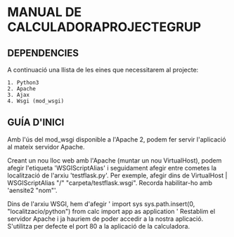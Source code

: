 # MANUAL DE CALCULADORAPROJECTEGRUP

## DEPENDENCIES

A continuació una llista de les eines que necessitarem al projecte:

    1. Python3
    2. Apache
    3. Ajax
    4. Wsgi (mod_wsgi)

## GUÍA D'INICI

Amb l'ús del mod_wsgi disponible a l'Apache 2, podem fer servir l'aplicació al mateix servidor Apache.

Creant un nou lloc web amb l'Apache (muntar un nou VirtualHost), podem afegir l'etiqueta 'WSGIScriptAlias' i seguidament afegir entre cometes la localització de l'arxiu 'testflask.py'. Per exemple, afegir dins de VirtualHost | WSGIScriptAlias "/" "carpeta/testflask.wsgi". Recorda habilitar-ho amb 'aensite2 "nom"'.

Dins de l'arxiu WSGI, hem d'afegir
    '   import sys
        sys.path.insert(0, "localitzacio/python")
        from calc import app as application
    '
Restablim el servidor Apache i ja hauriem de poder accedir a la nostra aplicació. S'utilitza per defecte el port 80 a la aplicació de la calculadora.
